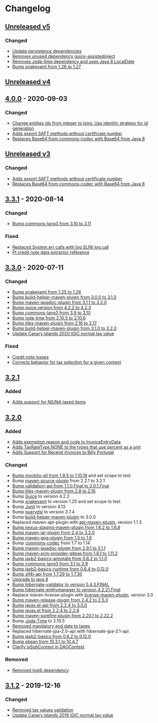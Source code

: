 <!-- https://keepachangelog.com/en/1.0.0/ -->
# Changelog

## [Unreleased v5]

### Changed

 - [Update persistence dependencies](https://github.com/premium-minds/billy/pull/109)
 - [Removes unused dependency guice-assistedinject](https://github.com/premium-minds/billy/pull/113)
 - [Removes Joda-time dependency and uses Java 8 LocalDate](https://github.com/premium-minds/billy/pull/112)
 - [Bump snakeyaml from 1.26 to 1.27](https://github.com/premium-minds/billy/pull/115)

## [Unreleased v4]

## [4.0.0] - 2020-09-03

### Changed

 - [Change entities ids from integer to long. Use identity strategy for id generation](https://github.com/premium-minds/billy/pull/103)
 - [Adds export SAFT methods without certificate number](https://github.com/premium-minds/billy/pull/108)
 - [Replaces Base64 from commons-codec with Base64 from Java 8](https://github.com/premium-minds/billy/pull/111)
 
## [Unreleased v3]

### Changed

 - [Adds export SAFT methods without certificate number](https://github.com/premium-minds/billy/pull/108)
 - [Replaces Base64 from commons-codec with Base64 from Java 8](https://github.com/premium-minds/billy/pull/111)

## [3.3.1] - 2020-08-14

### Changed

 - [Bump commons-lang3 from 3.10 to 3.11](https://github.com/premium-minds/billy/pull/105)

### Fixed

 - [Replaced System.err calls with log SLf4j log call](https://github.com/premium-minds/billy/pull/104)
 - [Pt credit note data extractor reference](https://github.com/premium-minds/billy/pull/106)

## [3.3.0] - 2020-07-11

### Changed

 - [Bump snakeyaml from 1.25 to 1.26](https://github.com/premium-minds/billy/pull/91)
 - [Bump build-helper-maven-plugin from 3.0.0 to 3.1.0](https://github.com/premium-minds/billy/pull/92)
 - [Bump maven-javadoc-plugin from 3.1.1 to 3.2.0](https://github.com/premium-minds/billy/pull/93)
 - [Bump guice.version from 4.2.2 to 4.2.3](https://github.com/premium-minds/billy/pull/94)
 - [Bump commons-lang3 from 3.9 to 3.10](https://github.com/premium-minds/billy/pull/95)
 - [Bump joda-time from 2.10.5 to 2.10.6](https://github.com/premium-minds/billy/pull/96)
 - [Bump tiles-maven-plugin from 2.16 to 2.17](https://github.com/premium-minds/billy/pull/99)
 - [Bump build-helper-maven-plugin from 3.1.0 to 3.2.0](https://github.com/premium-minds/billy/pull/100)
 - [Update Canary islands 2020 IGIC normal tax value](https://github.com/premium-minds/billy/pull/90)
 
### Fixed

 - [Credit note issues](https://github.com/premium-minds/billy/pull/101)
 - [Corrects behavior for tax selection for a given context](https://github.com/premium-minds/billy/pull/102)
 
## [3.2.1]

### Added
 - [Adds support for NS/NA taxed items](https://github.com/premium-minds/billy/pull/89)

## [3.2.0]

### Added 
 - [Adds exemption reason and code to InvoiceEntryData](https://github.com/premium-minds/billy/pull/85)
 - [Adds TaxRateType.NONE to the types that use percent as a unit](https://github.com/premium-minds/billy/pull/87)
 - [Adds Support for Receipt Invoices to Billy Portugal](https://github.com/premium-minds/billy/pull/88)

### Changed
 - [Bump mockito-all from 1.9.5 to 1.10.19](https://github.com/premium-minds/billy/pull/37) and set scope to test
 - Bump [maven-source-plugin](https://github.com/apache/maven-source-plugin) from 2.2.1 to 3.2.1
 - [Bump validation-api from 1.1.0.Final to 2.0.1.Final](https://github.com/premium-minds/billy/pull/36)
 - [Bump tiles-maven-plugin from 2.8 to 2.16](https://github.com/premium-minds/billy/pull/40)
 - Bump [Guice](https://github.com/google/guice) to version 4.2.2
 - Bump [snakeyaml](https://bitbucket.org/asomov/snakeyaml/src/default/) to version 1.25 and set scope to test
 - Bump [Junit](https://junit.org/junit4/) to version 4.13
 - Bump [querydsl](https://github.com/querydsl/querydsl) to version 3.7.4
 - Bump [build-helper-maven-plugin](https://www.mojohaus.org/build-helper-maven-plugin/) to 3.0.0
 - Replaced maven-apt-plugin with [apt-maven-plugin](https://github.com/querydsl/apt-maven-plugin), version 1.1.3
 - [Bump nexus-staging-maven-plugin from 1.6.2 to 1.6.8](https://github.com/premium-minds/billy/pull/49)
 - [Bump maven-jar-plugin from 2.4 to 3.2.0](https://github.com/premium-minds/billy/pull/46)
 - [Bump maven-gpg-plugin from 1.5 to 1.6](https://github.com/premium-minds/billy/pull/48)
 - Bump [commons-codec](https://commons.apache.org/proper/commons-codec/) from 1.7 to 1.14
 - [Bump maven-javadoc-plugin from 2.9.1 to 3.1.1](https://github.com/premium-minds/billy/pull/53)
 - [Bump maven-scm-provider-gitexe from 1.8.1 to 1.11.2](https://github.com/premium-minds/billy/pull/51)
 - [Bump jaxb2-basics-annotate from 0.6.2 to 1.1.0](https://github.com/premium-minds/billy/pull/60)
 - [Bump commons-lang3 from 3.1 to 3.9](https://github.com/premium-minds/billy/pull/59)
 - [Bump jaxb2-basics-runtime from 0.6.4 to 0.12.0](https://github.com/premium-minds/billy/pull/58)
 - [Bump slf4j-api from 1.7.29 to 1.7.30](https://github.com/premium-minds/billy/pull/70)
 - [Upgrade to java 8](https://github.com/premium-minds/billy/pull/34)
 - [Bump hibernate-validator to version 5.4.3.FINAL](https://github.com/premium-minds/billy/pull/62)
 - [Bump hibernate-entitymanager to version 4.2.21.Final](https://github.com/premium-minds/billy/pull/63)
 - Replace maven-license-plugin with [license-maven-plugin](http://mycila.mathieu.photography/license-maven-plugin/), version 3.0
 - [Bump maven-release-plugin from 2.4.2 to 2.5.3](https://github.com/premium-minds/billy/pull/68)
 - [Bump javax.el-api from 2.2.4 to 3.0.0](https://github.com/premium-minds/billy/pull/67)
 - [Bump javax.el from 2.2.4 to 2.2.6](https://github.com/premium-minds/billy/pull/66)
 - [Bump maven-surefire-plugin from 2.20.1 to 2.22.2](https://github.com/premium-minds/billy/pull/74)
 - Bump [Joda-Time](https://www.joda.org/joda-time/) to 2.10.5
 - [Removed mandatory end date to taxes](https://github.com/premium-minds/billy/pull/69)
 - Replaced hibernate-jpa-2.0-api with hibernate-jpa-2.1-api
 - [Bump jaxb2-basics from 0.6.2 to 0.12.0](https://github.com/premium-minds/billy/pull/76)
 - [Bump ebean from 10.3.1 to 10.4.7](https://github.com/premium-minds/billy/pull/79)
 - [ Clarify isSubContext in DAOContext](https://github.com/premium-minds/billy/pull/86)
 
### Removed
 - [Removed log4j dependency](https://github.com/premium-minds/billy/pull/55)
 
## [3.1.2] - 2019-12-16
### Changed
 -  [Removed tax values validation](https://github.com/premium-minds/billy/pull/32)
 -  [Update Canary islands 2019 IGIC normal tax value](https://github.com/premium-minds/billy/pull/33)
 
 
[unreleased v5]: https://github.com/premium-minds/billy/compare/release-4.x...HEAD
[unreleased v4]: https://github.com/premium-minds/billy/compare/v4.0.0...release-4.x
[unreleased v3]: https://github.com/premium-minds/billy/compare/v3.3.1...release-3.x
[4.0.0]: https://github.com/premium-minds/billy/compare/release-3.x...v4.0.0
[3.3.1]: https://github.com/premium-minds/billy/compare/v3.3.0...v3.3.1
[3.3.0]: https://github.com/premium-minds/billy/compare/v3.2.1...v3.3.0
[3.2.1]: https://github.com/premium-minds/billy/compare/v3.2.0...v3.2.1
[3.2.0]: https://github.com/premium-minds/billy/compare/v3.1.2...v3.2.0
[3.1.2]: https://github.com/premium-minds/billy/compare/v3.1.1...v3.1.2
